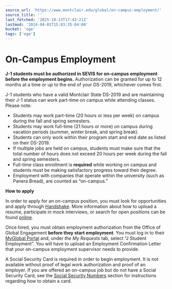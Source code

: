 ```yaml
---
source_url: 'https://www.montclair.edu/global/on-campus-employment/'
source_title: ''
last_fetched: '2025-10-13T17:43:21Z'
lastmod: '2024-04-01T15:03:35-04:00'
bucket: 'oge'
tags: ['oge']
---
```


# On-Campus Employment

**J-1 students must be authorized in SEVIS for on-campus employment before the employment begins.** Authorization can be granted for up to 12 months at a time or up to the end of your DS-2019, whichever comes first. 

J-1 students who have a valid Montclair State DS-2019 and are maintaining their J-1 status can work part-time on campus while attending classes. Please note:

* Students may work part-time (20 hours or less per week) on campus during the fall and spring semesters.
* Students may work full-time (21 hours or more) on campus during vacation periods (summer, winter break, and spring break).
* Students can only work within their program start and end date as listed on their DS-2019.
* If multiple jobs are held on campus, students must make sure that the total number of hours does not exceed 20 hours per week during the fall and spring semesters.
* Full-time class enrollment is **required** while working on campus and students must be making satisfactory progress toward their degree.
* Employment with companies that operate within the university (such as Panera Bread), are counted as “on-campus.”

**How to apply**

In order to apply for an on-campus position, you must look for opportunities and apply through [Handshake](https://www.montclair.edu/career-services/handshake/). More information about how to upload a resume, participate in mock interviews, or search for open positions can be found [online](https://www.montclair.edu/career-services/handshake/).

Once hired, you must obtain employment authorization from the Office of Global Engagement **before they start employment**. You must log in to their [MyGlobal Portal](https://montclair-isss.terradotta.com/) and, under *the My Requests* tab, select “J Student Employment”. You will have to upload an Employment Confirmation Letter that your on-campus employment supervisor needs to provide.

A Social Security Card is required in order to begin employment. It is not available without proof of legal work authorization and proof of an employer. If you are offered an on-campus job but do not have a Social Security Card, see the [Social Security Numbers](http://www.montclair.edu/global/life-in-the-united-states/social-security-numbers/) section for instructions regarding how to obtain a card.